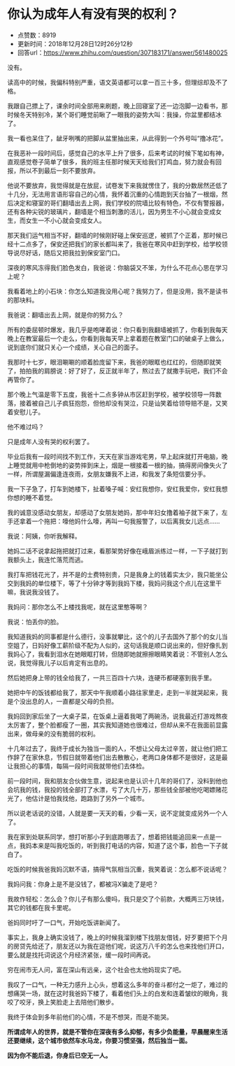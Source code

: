 # 你认为成年人有没有哭的权利？
- 点赞数：8919
- 更新时间：2018年12月28日12时26分12秒
- 回答url：https://www.zhihu.com/question/307183171/answer/561480025
<body>
 <p data-pid="2NuyFiP0">没有。</p>
 <p data-pid="NEQg6jcH">读高中的时候，我偏科特别严重，语文英语都可以拿一百三十多，但理综却及不了格。</p>
 <p data-pid="UGKMpa4X">我跟自己摽上了，课余时间全部用来刷题，晚上回寝室了还一边泡脚一边看书，那时候冬天特别冷，某个哥们睡觉前瞅了一眼我的姿势大叫：我操，你盆里都结冰了。</p>
 <p data-pid="pg0vG9aW">我一看也呆住了，龇牙咧嘴的把脚从盆里抽出来，从此得到一个外号叫“撸冰花”。</p>
 <p data-pid="1w7zqLIr">在我恶补一段时间后，感觉自己的水平上升了很多，后来考试的时候下笔如有神，直观感觉卷子简单了很多，我的班主任那时候天天给我们打鸡血，努力就会有回报，所以不到最后一刻不要放弃。</p>
 <p data-pid="KN6OIauR">他说不要放弃，我觉得就是在放屁，试卷发下来我就愣住了，我的分数居然还低了十几分，无法用言语形容自己的心情，我怀着沉重的心情跑到天台抽了一根烟，然后决定和寝室的哥们翻墙出去上网，我们学校的院墙比较有特色，不仅有警报器，还有各种尖锐的玻璃片，翻墙是个相当刺激的活儿，因为男生不小心就会变成女生，而女生一不小心就会变成女人。</p>
 <p data-pid="RuGsfg82">那天我们运气相当不好，翻墙的时候刚好碰上保安巡逻，被抓了个正着，那时候已经十二点多了，保安还把我们的家长都叫来了，我爸在寒风中赶到学校，给学校领导说尽好话，随后又把我拉到保安室门口。</p>
 <p data-pid="QPwR5OIx">深夜的寒风冻得我们脸色发白，我爸说：你脑袋又不笨，为什么不花点心思在学习上呢？</p>
 <p data-pid="b4l9zUYX">我看着地上的小石块：你怎么知道我没用心呢？我努力了，但是没用，我不是读书的那块料。</p>
 <p data-pid="jC9miWG8">我爸说：翻墙出去上网，就是你的努力么？</p>
 <p data-pid="GnGOzsDQ">所有的委屈顿时爆发，我几乎是咆哮着说：你只看到我翻墙被抓了，你看到我每天晚上在教室最后一个走么，你看到我每天早上拿着题在教室门口的破桌子上做么，说到底你们就只关心一个成绩，关心自己的面子。</p>
 <p data-pid="tNfCBL7I">我那时十七岁，眼泪唰唰的顺着脸庞留下来，我爸的眼眶也红红的，但随即就笑了，拍拍我的肩膀说：好了好了，反正就半年了，熬过去了就撒手玩吧，我们不会再管你了。</p>
 <p data-pid="mtuhkFdi">那个晚上气温是零下五度，我爸十二点多钟从市区赶到学校，被学校领导一阵数落，接着被自己儿子疯狂抱怨，但他却没有哭泣，只是讪笑着给领导赔不是，又笑着安慰儿子。</p>
 <p data-pid="nFVB1gRG">他不难过吗？</p>
 <p data-pid="D05yHMtD">只是成年人没有哭的权利罢了。</p>
 <p data-pid="Iw7pEGjw">毕业后我有一段时间找不到工作，天天在家当游戏宅男，早上起床就打开电脑，晚上睡觉就用中枪倒地的姿势摔到床上，烟是一根接着一根的抽，搞得房间像失火了一样，所谓屋漏偏逢连夜雨，女朋友嫌我不上进，和我发了条短信要分手。</p>
 <p data-pid="-DBn4084">我一下子急了，打车到她楼下，扯着嗓子喊：安红我想你，安红我爱你，安红我想你想的睡不着觉。</p>
 <p data-pid="9mbb6ZBU">我的诚意没感动女朋友，却感动了女朋友她妈，那中年妇女撸着袖子就下来了，左手还拿着一个拖把：嚎他妈什么嚎，再叫一句我报警了，以后离我女儿远点……</p>
 <p data-pid="XoTAirOt">我说：阿姨，你听我解释。</p>
 <p data-pid="LDUC3Gm4">她妈二话不说拿起拖把就打过来，看那架势好像在峨眉派练过一样，一下子就打到我额头上，我连忙落荒而逃。</p>
 <p data-pid="GBAOba-X">我打车把钱花光了，并不是的士费特别贵，只是我身上的钱着实太少，我只能坐公交到我妈的单位楼下，等了十分钟才等到我妈下楼，我妈问我这个点儿在这里干嘛，我说我没钱了。</p>
 <p data-pid="JQJOaDwU">我妈问：那你怎么不上楼找我呢，就在这里憨等啊？</p>
 <p data-pid="JUFiuRV8">我说：怕丢你的脸。</p>
 <p data-pid="6w7RXhzv">我知道我妈的同事都是什么德行，没事就攀比，这个的儿子去国外了那个的女儿当空姐了，日妈好像工薪阶级不配为人似的，这句话我是顺口说出来的，但好像扎到我妈心了，我看到泪水在她眼眶打转，但随即她就擦擦眼睛笑着说：不管别人怎么说，我觉得我儿子以后肯定有出息的。</p>
 <p data-pid="bFZ4zOQY">然后她把身上带的钱全给我了，一共三百四十六块，连硬币都硬塞到我手里。</p>
 <p data-pid="MP56RRJV">她把中午的饭钱都给我了，那天中午我顺着小路往家里走，走到一半就哭起来，我是个没出息的人，一直都是父母的负担。</p>
 <p data-pid="YgdbyZFS">我妈回到家后坐了一大桌子菜，在饭桌上逼着我喝了两碗汤，说我最近打游戏熬夜太厉害了，整个脸都瘦了一圈，其实我知道她也很难过，但却从来不在我面前显露出来，做母亲的没有脆弱的权利。</p>
 <p data-pid="X0YKWy3y">十几年过去了，我终于成长为独当一面的人，不想让父母太过辛苦，就让他们把工作辞了在家休息，节假日就带着他们出去散散心，老两口身体都不是很好，这是最让我担心的事情，每隔一段时间我就带他们去体检。</p>
 <p data-pid="P3xUdLr7">前一段时间，我和朋友合伙做生意，说起来也是认识十几年的哥们了，没料到他也会坑我的钱，我投的钱全部打了水漂，亏了大几十万，那些钱全部被他吃喝嫖赌花光了，他估计是怕我找他，跑路到了另外一个城市。</p>
 <p data-pid="muWlQknM">所以说老话说的没错，人就是要一天天的看，少看一天，说不定就变成另外一个人了。</p>
 <p data-pid="nSvnRG7X">我在家到处联系同学，想打听那小子到底跑哪去了，想着把钱能追回来一点是一点，我妈本来是叫我吃饭的，听到我打电话的内容，知道了这个事，脸色一下子就白了。</p>
 <p data-pid="a4apcAyh">吃饭的时候我爸我妈沉默不语，搞得气氛相当沉重，我笑着说：怎么都不说话呢？</p>
 <p data-pid="8TSfvubT">我妈问我：你身上是不是没钱了，都被冯X骗走了是吧？</p>
 <p data-pid="uQZMcNwu">我故作轻松：怎么会？你儿子有那么傻吗，我只是交了个前款，大概两三万块钱，其它的钱都在我卡里呢。</p>
 <p data-pid="I4gPfR8d">爸妈同时吁了一口气，开始吃饭讲新闻了。</p>
 <p data-pid="qBvms9Ju">事实上，我身上确实没钱了，晚上的时候我溜到楼下找朋友借钱，好歹要把下个月的房贷先给还了，朋友还以为我在逗他们呢，说这万八千的怎么也来找他们开口，要么就是找托词说这个月经济紧张，缓一段时间再说。</p>
 <p data-pid="F9TIjTQo">穷在闹市无人问，富在深山有远亲，这个社会也太他妈现实了吧。</p>
 <p data-pid="iY-Wc-4O">我叹了一口气，一种无力感升上心头，想着这么多年的奋斗都付之一炬了，难过的想痛哭一场，就在这时我爸妈下楼了，看着他们头上的白发和连着皱纹的眼角，我咬了咬牙，换上笑脸走上去陪他们散步。</p>
 <p data-pid="4jKZG_ET">我终于体会到多年前他们的心情，不是不想哭，而是不能哭。</p>
 <p data-pid="55yTVn3a"><b>所谓成年人的世界，就是不管你在深夜有多么抑郁，有多少负能量，早晨醒来生活还要继续，这个城市依然车水马龙，你要习惯坚强，然后独当一面​​。</b></p>
 <p data-pid="5c_s63Ed"><b>因为你不能后退，你身后已空无一人。</b></p>
</body>